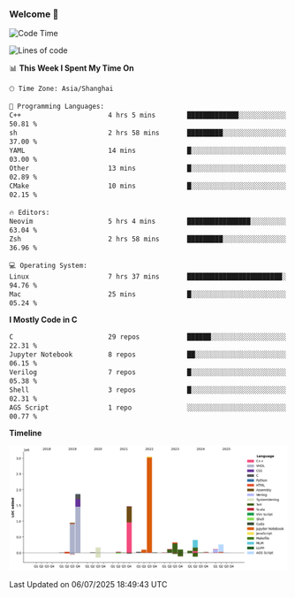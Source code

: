### Welcome 👋

<!--START_SECTION:waka-->
![Code Time](http://img.shields.io/badge/Code%20Time-2%2C070%20hrs%2050%20mins-blue)

![Lines of code](https://img.shields.io/badge/From%20Hello%20World%20I%27ve%20Written-9.1%20million%20lines%20of%20code-blue)

📊 **This Week I Spent My Time On** 

```text
🕑︎ Time Zone: Asia/Shanghai

💬 Programming Languages: 
C++                      4 hrs 5 mins        █████████████░░░░░░░░░░░░   50.81 % 
sh                       2 hrs 58 mins       █████████░░░░░░░░░░░░░░░░   37.00 % 
YAML                     14 mins             █░░░░░░░░░░░░░░░░░░░░░░░░   03.00 % 
Other                    13 mins             █░░░░░░░░░░░░░░░░░░░░░░░░   02.89 % 
CMake                    10 mins             █░░░░░░░░░░░░░░░░░░░░░░░░   02.15 % 

🔥 Editors: 
Neovim                   5 hrs 4 mins        ████████████████░░░░░░░░░   63.04 % 
Zsh                      2 hrs 58 mins       █████████░░░░░░░░░░░░░░░░   36.96 % 

💻 Operating System: 
Linux                    7 hrs 37 mins       ████████████████████████░   94.76 % 
Mac                      25 mins             █░░░░░░░░░░░░░░░░░░░░░░░░   05.24 % 
```

**I Mostly Code in C** 

```text
C                        29 repos            ██████░░░░░░░░░░░░░░░░░░░   22.31 % 
Jupyter Notebook         8 repos             ██░░░░░░░░░░░░░░░░░░░░░░░   06.15 % 
Verilog                  7 repos             █░░░░░░░░░░░░░░░░░░░░░░░░   05.38 % 
Shell                    3 repos             █░░░░░░░░░░░░░░░░░░░░░░░░   02.31 % 
AGS Script               1 repo              ░░░░░░░░░░░░░░░░░░░░░░░░░   00.77 % 
```



**Timeline**

![Lines of Code chart](https://raw.githubusercontent.com/Bohan-hu/Bohan-hu/master/assets/bar_graph.png)


 Last Updated on 06/07/2025 18:49:43 UTC
<!--END_SECTION:waka-->



